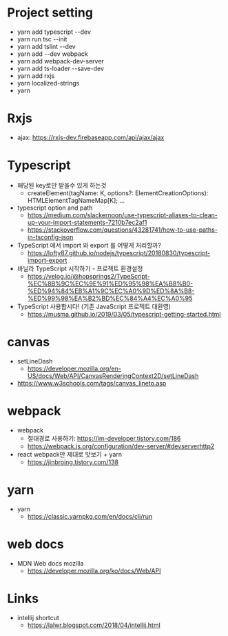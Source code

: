 Project setting
===
 - yarn add typescript --dev  
 - yarn run tsc --init  
 - yarn add tslint --dev  
 - yarn add --dev webpack  
 - yarn add webpack-dev-server  
 - yarn add ts-loader --save-dev  
 - yarn add rxjs  
 - yarn localized-strings  
 - yarn



Rxjs
===
 - ajax: https://rxjs-dev.firebaseapp.com/api/ajax/ajax  


Typescript
===
 - 해당된 key로만 받을수 있게 하는것
   - createElement<K extends keyof HTMLElementTagNameMap>(tagName: K, options?: ElementCreationOptions): HTMLElementTagNameMap[K]; ...
 - typescript option and path
   - https://medium.com/slackernoon/use-typescript-aliases-to-clean-up-your-import-statements-7210b7ec2af1
   - https://stackoverflow.com/questions/43281741/how-to-use-paths-in-tsconfig-json
 - TypeScript 에서 import 와 export 를 어떻게 처리할까?
   - https://lofty87.github.io/nodejs/typescript/20180830/typescript-import-export
 - 바닐라 TypeScript 시작하기 - 프로젝트 환경설정
   - https://velog.io/@hopsprings2/TypeScript-%EC%8B%9C%EC%9E%91%ED%95%98%EA%B8%B0-%ED%94%84%EB%A1%9C%EC%A0%9D%ED%8A%B8-%ED%99%98%EA%B2%BD%EC%84%A4%EC%A0%95
 - TypeScript 사용합시다! (기존 JavaScript 프로젝트 대환영)
   - https://musma.github.io/2019/03/05/typescript-getting-started.html
   
canvas
===
 - setLineDash
   - https://developer.mozilla.org/en-US/docs/Web/API/CanvasRenderingContext2D/setLineDash
 - https://www.w3schools.com/tags/canvas_lineto.asp
 
    
webpack
===
 - webpack
   - 절대경로 사용하기: https://im-developer.tistory.com/186
   - https://webpack.js.org/configuration/dev-server/#devserverhttp2   
 - react webpack만 제대로 맛보기 + yarn
   - https://jinbroing.tistory.com/138

yarn
===
 - yarn
   - https://classic.yarnpkg.com/en/docs/cli/run


web docs
===
 - MDN Web docs mozilla
   - https://developer.mozilla.org/ko/docs/Web/API  

Links
===
 - intellij shortcut
   - https://lalwr.blogspot.com/2018/04/intellij.html


